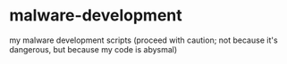 # malware-development
my malware development scripts (proceed with caution; not because it's dangerous, but because my code is abysmal)
